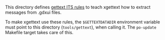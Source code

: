 This directory defines [gettext ITS rules][its] to teach xgettext how to extract messages from .gdxui files.

To make xgettext use these rules, the `$GETTEXTDATADIR` environment variable must point to this directory (`tools/gettext`), when calling it. The `po-update` Makefile target takes care of this.

[its]: https://www.gnu.org/software/gettext/manual/html_node/Preparing-ITS-Rules.html
